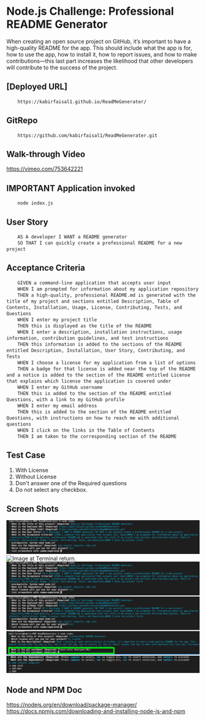 # Node.js Challenge: Professional README Generator
When creating an open source project on GitHub, it’s important to have a high-quality README for the app. This should include what the app is for, how to use the app, how to install it, how to report issues, and how to make contributions—this last part increases the likelihood that other developers will contribute to the success of the project.

## [Deployed URL]
```
    https://kabirfaisal1.github.io/ReadMeGenerater/
```
## GitRepo
```   
    https://github.com/kabirfaisal1/ReadMeGenerater.git
```
## Walk-through Video
https://vimeo.com/753642221

## IMPORTANT Application invoked 
```
    node index.js
```

## User Story
```
    AS A developer I WANT a README generator
    SO THAT I can quickly create a professional README for a new project
```
## Acceptance Criteria
```
    GIVEN a command-line application that accepts user input
    WHEN I am prompted for information about my application repository
    THEN a high-quality, professional README.md is generated with the title of my project and sections entitled Description, Table of Contents, Installation, Usage, License, Contributing, Tests, and Questions
    WHEN I enter my project title
    THEN this is displayed as the title of the README
    WHEN I enter a description, installation instructions, usage information, contribution guidelines, and test instructions
    THEN this information is added to the sections of the README entitled Description, Installation, User Story, Contributing, and Tests
    WHEN I choose a license for my application from a list of options
    THEN a badge for that license is added near the top of the README and a notice is added to the section of the README entitled License that explains which license the application is covered under
    WHEN I enter my GitHub username
    THEN this is added to the section of the README entitled Questions, with a link to my GitHub profile
    WHEN I enter my email address
    THEN this is added to the section of the README entitled Questions, with instructions on how to reach me with additional questions
    WHEN I click on the links in the Table of Contents
    THEN I am taken to the corresponding section of the README
```
## Test Case
1. With License
2. Without License
3. Don't answer one of the Required questions
4. Do not select any checkbox.

## Screen Shots  
![Image at questions.](./images/questionScreenShots.png)
![Image at Terminal return.](./images/terminalreturn.png.png)
![Image at Test case 1.](./images/questionScreenShots.png)
![Image at Test case 2.](./images/questionScreenShots.png)
![Image at Test case 3.](./images/TestCase3.png)
![Image at Test case 4.](./images/TestCase4.png)

## Node and NPM Doc
https://nodejs.org/en/download/package-manager/
https://docs.npmjs.com/downloading-and-installing-node-js-and-npm
